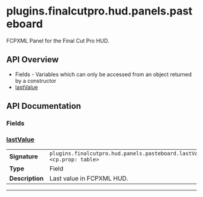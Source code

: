 # plugins.finalcutpro.hud.panels.pasteboard

FCPXML Panel for the Final Cut Pro HUD.

## API Overview
* Fields - Variables which can only be accessed from an object returned by a constructor
 * [lastValue](#lastValue)

## API Documentation

### Fields


### [lastValue](#lastValue)

|                                             |                                                                                     |
| --------------------------------------------|-------------------------------------------------------------------------------------|
| **Signature**                               | `plugins.finalcutpro.hud.panels.pasteboard.lastValue <cp.prop: table>`                                                                    |
| **Type**                                    | Field                                                                     |
| **Description**                             | Last value in FCPXML HUD.                                                                     |

---
